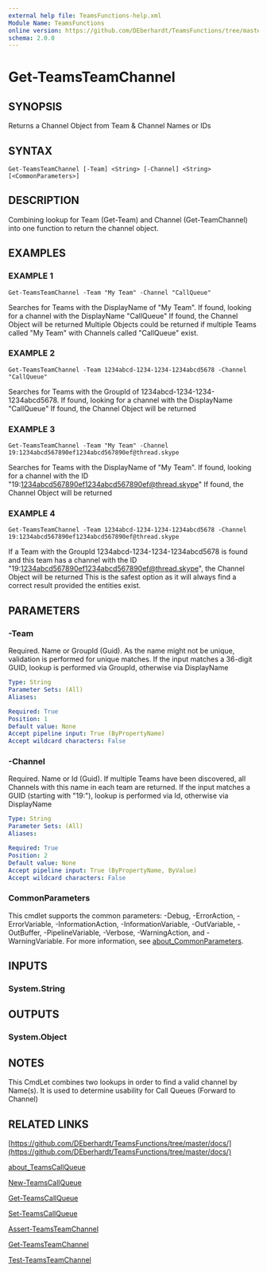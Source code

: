 ```yaml
---
external help file: TeamsFunctions-help.xml
Module Name: TeamsFunctions
online version: https://github.com/DEberhardt/TeamsFunctions/tree/master/docs/
schema: 2.0.0
---
```


# Get-TeamsTeamChannel

## SYNOPSIS
Returns a Channel Object from Team & Channel Names or IDs

## SYNTAX

```
Get-TeamsTeamChannel [-Team] <String> [-Channel] <String> [<CommonParameters>]
```

## DESCRIPTION
Combining lookup for Team (Get-Team) and Channel (Get-TeamChannel) into one function to return the channel object.

## EXAMPLES

### EXAMPLE 1
```
Get-TeamsTeamChannel -Team "My Team" -Channel "CallQueue"
```

Searches for Teams with the DisplayName of "My Team".
If found, looking for a channel with the DisplayName "CallQueue"
If found, the Channel Object will be returned
Multiple Objects could be returned if multiple Teams called "My Team" with Channels called "CallQueue" exist.

### EXAMPLE 2
```
Get-TeamsTeamChannel -Team 1234abcd-1234-1234-1234abcd5678 -Channel "CallQueue"
```

Searches for Teams with the GroupId of 1234abcd-1234-1234-1234abcd5678.
If found, looking for a channel with the DisplayName "CallQueue"
If found, the Channel Object will be returned

### EXAMPLE 3
```
Get-TeamsTeamChannel -Team "My Team" -Channel 19:1234abcd567890ef1234abcd567890ef@thread.skype
```

Searches for Teams with the DisplayName of "My Team".
If found, looking for a channel with the ID "19:1234abcd567890ef1234abcd567890ef@thread.skype"
If found, the Channel Object will be returned

### EXAMPLE 4
```
Get-TeamsTeamChannel -Team 1234abcd-1234-1234-1234abcd5678 -Channel 19:1234abcd567890ef1234abcd567890ef@thread.skype
```

If a Team with the GroupId 1234abcd-1234-1234-1234abcd5678 is found and this team has a channel with the ID "19:1234abcd567890ef1234abcd567890ef@thread.skype", the Channel Object will be returned
This is the safest option as it will always find a correct result provided the entities exist.

## PARAMETERS

### -Team
Required.
Name or GroupId (Guid).
As the name might not be unique, validation is performed for unique matches.
If the input matches a 36-digit GUID, lookup is performed via GroupId, otherwise via DisplayName

```yaml
Type: String
Parameter Sets: (All)
Aliases:

Required: True
Position: 1
Default value: None
Accept pipeline input: True (ByPropertyName)
Accept wildcard characters: False
```

### -Channel
Required.
Name or Id (Guid).
If multiple Teams have been discovered, all Channels with this name in each team are returned.
If the input matches a GUID (starting with "19:"), lookup is performed via Id, otherwise via DisplayName

```yaml
Type: String
Parameter Sets: (All)
Aliases:

Required: True
Position: 2
Default value: None
Accept pipeline input: True (ByPropertyName, ByValue)
Accept wildcard characters: False
```

### CommonParameters
This cmdlet supports the common parameters: -Debug, -ErrorAction, -ErrorVariable, -InformationAction, -InformationVariable, -OutVariable, -OutBuffer, -PipelineVariable, -Verbose, -WarningAction, and -WarningVariable. For more information, see [about_CommonParameters](http://go.microsoft.com/fwlink/?LinkID=113216).

## INPUTS

### System.String
## OUTPUTS

### System.Object
## NOTES
This CmdLet combines two lookups in order to find a valid channel by Name(s).
It is used to determine usability for Call Queues (Forward to Channel)

## RELATED LINKS

[https://github.com/DEberhardt/TeamsFunctions/tree/master/docs/](https://github.com/DEberhardt/TeamsFunctions/tree/master/docs/)

[about_TeamsCallQueue]()

[New-TeamsCallQueue]()

[Get-TeamsCallQueue]()

[Set-TeamsCallQueue]()

[Assert-TeamsTeamChannel]()

[Get-TeamsTeamChannel]()

[Test-TeamsTeamChannel]()


